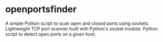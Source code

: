 # openportsfinder
A simple Python script to scan open and closed ports using sockets.  Lightweight TCP port scanner built with Python's socket module.  Python script to detect open ports on a given host.
